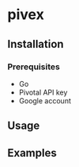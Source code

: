 # pivex

## Installation

### Prerequisites
- Go
- Pivotal API key
- Google account

## Usage

## Examples
